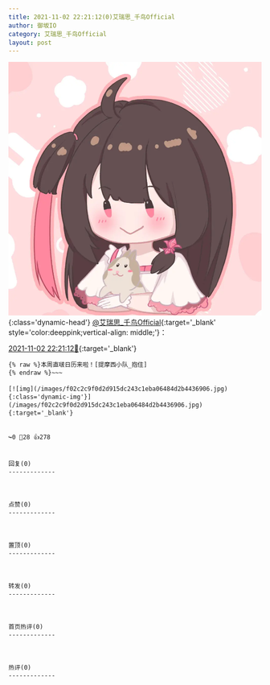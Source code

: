 ```yaml
---
title: 2021-11-02 22:21:12(0)艾瑞思_千鸟Official
author: 御坂IO
category: 艾瑞思_千鸟Official
layout: post
---
```


![img](/images/7e08840c56f251de28bdf766b647bd5fe9a5d50a.jpg){:class='dynamic-head'}
[@艾瑞思_千鸟Official](https://space.bilibili.com/1090010845/dynamic){:target='_blank' style='color:deeppink;vertical-align: middle;'}：

[2021-11-02 22:21:12🔗](https://t.bilibili.com/588515625998329315){:target='_blank'}

~~~
{% raw %}本周直啵日历来啦！[提摩西小队_抱住]
{% endraw %}~~~

[![img](/images/f02c2c9f0d2d915dc243c1eba06484d2b4436906.jpg){:class='dynamic-img'}](/images/f02c2c9f0d2d915dc243c1eba06484d2b4436906.jpg){:target='_blank'}


↪️0 💬28 👍278


回复(0)
-------------



点赞(0)
-------------



置顶(0)
-------------



转发(0)
-------------



首页热评(0)
-------------



热评(0)
-------------



